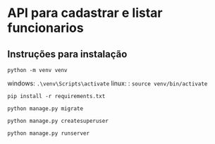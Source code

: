 # API para cadastrar e listar funcionarios

## Instruções para instalação
`python -m venv venv`

windows: `.\venv\Scripts\activate`
linux: : `source venv/bin/activate`

`pip install -r requirements.txt`

`python manage.py migrate`

`python manage.py createsuperuser`

`python manage.py runserver`